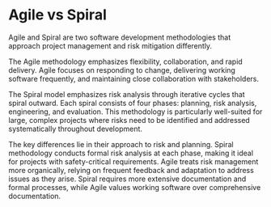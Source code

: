 # Agile vs Spiral

Agile and Spiral are two software development methodologies that approach project management and risk mitigation differently. 

The Agile methodology emphasizes flexibility, collaboration, and rapid delivery. Agile focuses on responding to change, delivering working software frequently, and maintaining close collaboration with stakeholders.

The Spiral model emphasizes risk analysis through iterative cycles that spiral outward. Each spiral consists of four phases: planning, risk analysis, engineering, and evaluation. This methodology is particularly well-suited for large, complex projects where risks need to be identified and addressed systematically throughout development.

The key differences lie in their approach to risk and planning. Spiral methodology conducts formal risk analysis at each phase, making it ideal for projects with safety-critical requirements. Agile treats risk management more organically, relying on frequent feedback and adaptation to address issues as they arise. Spiral requires more extensive documentation and formal processes, while Agile values working software over comprehensive documentation.
